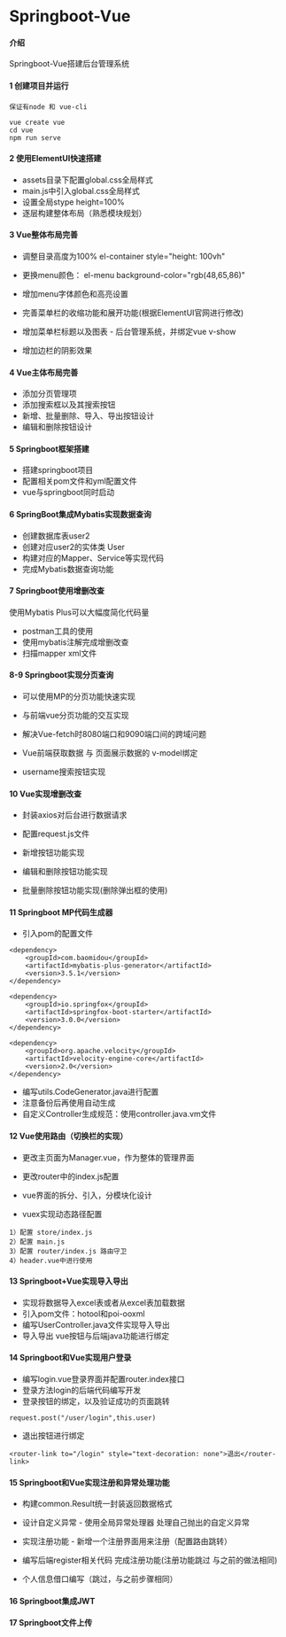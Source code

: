 # Springboot-Vue

#### 介绍
Springboot-Vue搭建后台管理系统



#### 1 创建项目并运行

```
保证有node 和 vue-cli

vue create vue 
cd vue
npm run serve 
```





#### 2 使用ElementUI快速搭建

+ assets目录下配置global.css全局样式
+ main.js中引入global.css全局样式
+ 设置全局stype height=100%
+ 逐层构建整体布局（熟悉模块规划）





#### 3 Vue整体布局完善

+ 调整目录高度为100%  el-container	 style="height: 100vh"
+ 更换menu颜色： el-menu    background-color="rgb(48,65,86)"
+ 增加menu字体颜色和高亮设置
+ 完善菜单栏的收缩功能和展开功能(根据ElementUI官网进行修改)

+ 增加菜单栏标题以及图表 - 后台管理系统，并绑定vue v-show

+ 增加边栏的阴影效果





#### 4 Vue主体布局完善

+ 添加分页管理项
+ 添加搜索框以及其搜索按钮
+ 新增、批量删除、导入、导出按钮设计
+ 编辑和删除按钮设计





#### 5 Springboot框架搭建

+ 搭建springboot项目
+ 配置相关pom文件和yml配置文件
+ vue与springboot同时启动





#### 6 SpringBoot集成Mybatis实现数据查询

+ 创建数据库表user2
+ 创建对应user2的实体类 User
+ 构建对应的Mapper、Service等实现代码
+ 完成Mybatis数据查询功能





#### 7 Springboot使用增删改查

使用Mybatis Plus可以大幅度简化代码量

+ postman工具的使用
+ 使用mybatis注解完成增删改查
+ 扫描mapper xml文件





#### 8-9 Springboot实现分页查询

+ 可以使用MP的分页功能快速实现

+ 与前端vue分页功能的交互实现
+ 解决Vue-fetch时8080端口和9090端口间的跨域问题
+ Vue前端获取数据 与 页面展示数据的 v-model绑定
+ username搜索按钮实现





#### 10 Vue实现增删改查

+ 封装axios对后台进行数据请求

+ 配置request.js文件
+ 新增按钮功能实现
+ 编辑和删除按钮功能实现
+ 批量删除按钮功能实现(删除弹出框的使用)





#### 11 Springboot MP代码生成器

+ 引入pom的配置文件

```
<dependency>
    <groupId>com.baomidou</groupId>
    <artifactId>mybatis-plus-generator</artifactId>
    <version>3.5.1</version>
</dependency>

<dependency>
    <groupId>io.springfox</groupId>
    <artifactId>springfox-boot-starter</artifactId>
    <version>3.0.0</version>
</dependency>

<dependency>
    <groupId>org.apache.velocity</groupId>
    <artifactId>velocity-engine-core</artifactId>
    <version>2.0</version>
</dependency>
```

+ 编写utils.CodeGenerator.java进行配置
+ 注意备份后再使用自动生成
+ 自定义Controller生成规范：使用controller.java.vm文件





#### 12 Vue使用路由（切换栏的实现）

+ 更改主页面为Manager.vue，作为整体的管理界面
+ 更改router中的index.js配置

+ vue界面的拆分、引入，分模块化设计
+ vuex实现动态路径配置

```
1）配置 store/index.js
2）配置 main.js
3）配置 router/index.js 路由守卫
4）header.vue中进行使用
```





#### 13 Springboot+Vue实现导入导出

+ 实现将数据导入excel表或者从excel表加载数据
+ 引入pom文件：hotool和poi-ooxml
+ 编写UserController.java文件实现导入导出
+ 导入导出 vue按钮与后端java功能进行绑定





#### 14 Springboot和Vue实现用户登录

+ 编写login.vue登录界面并配置router.index接口
+ 登录方法login的后端代码编写开发
+ 登录按钮的绑定，以及验证成功的页面跳转

```
request.post("/user/login",this.user)
```

+ 退出按钮进行绑定

```
<router-link to="/login" style="text-decoration: none">退出</router-link>
```





#### 15 Springboot和Vue实现注册和异常处理功能

+ 构建common.Result统一封装返回数据格式
+ 设计自定义异常 - 使用全局异常处理器 处理自己抛出的自定义异常
+ 实现注册功能 - 新增一个注册界面用来注册（配置路由跳转）
+ 编写后端register相关代码 完成注册功能(注册功能跳过 与之前的做法相同)

+ 个人信息借口编写（跳过，与之前步骤相同）





#### 16 Springboot集成JWT

#### 

#### 17 Springboot文件上传
